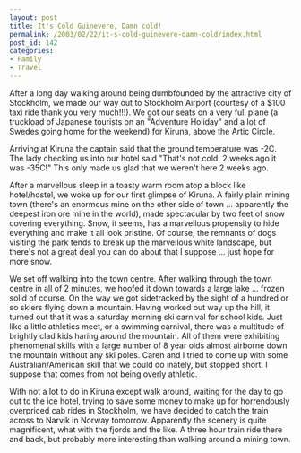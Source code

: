 ```yaml
---
layout: post
title: It's Cold Guinevere, Damn cold!
permalink: /2003/02/22/it-s-cold-guinevere-damn-cold/index.html
post_id: 142
categories: 
- Family
- Travel
---
```


 After a long day walking around being dumbfounded by the attractive city of Stockholm, we made our way out to Stockholm Airport (courtesy of a $100 taxi ride thank you very much!!!). We got our seats on a very full plane (a truckload of Japanese tourists on an "Adventure Holiday" and a lot of Swedes going home for the weekend) for Kiruna, above the Artic Circle.

Arriving at Kiruna the captain said that the ground temperature was -2C. The lady checking us into our hotel said "That's not cold. 2 weeks ago it was -35C!" This only made us glad that we weren't here 2 weeks ago.

After a marvellous sleep in a toasty warm room atop a block like hotel/hostel, we woke up for our first glimpse of Kiruna. A fairly plain mining town (there's an enormous mine on the other side of town ... apparently the deepest iron ore mine in the world), made spectacular by two feet of snow covering everything. Snow, it seems, has a marvellous propensity to hide everything and make it all look pristine. Of course, the remnants of dogs visiting the park tends to break up the marvellous white landscape, but there's not a great deal you can do about that I suppose ... just hope for more snow.

We set off walking into the town centre. After walking through the town centre in all of 2 minutes, we hoofed it down towards a large lake ... frozen solid of course. On the way we got sidetracked by the sight of a hundred or so skiers flying down a mountain. Having worked out way up the hill, it turned out that it was a saturday morning ski carnival for school kids. Just like a little athletics meet, or a swimming carnival, there was a multitude of brightly clad kids haring around the mountain. All of them were exhibiting phenomenal skills with a large number of 8 year olds almost airborne down the mountain without any ski poles. Caren and I tried to come up with some Australian/American skill that we could do inately, but stopped short. I suppose that comes from not being overly athletic.

With not a lot to do in Kiruna except walk around, waiting for the day to go out to the ice hotel, trying to save some money to make up for horrendously overpriced cab rides in Stockholm, we have decided to catch the train across to Narvik in Norway tomorrow. Apparently the scenery is quite magnificent, what with the fjords and the like. A three hour train ride there and back, but probably more interesting than walking around a mining town.

